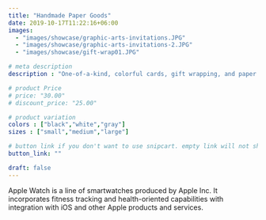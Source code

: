 ```yaml
---
title: "Handmade Paper Goods"
date: 2019-10-17T11:22:16+06:00
images: 
  - "images/showcase/graphic-arts-invitations.JPG"
  - "images/showcase/graphic-arts-invitations-2.JPG"
  - "images/showcase/gift-wrap01.JPG"

# meta description
description : "One-of-a-kind, colorful cards, gift wrapping, and paper goods."

# product Price
# price: "30.00"
# discount_price: "25.00"

# product variation
colors : ["black","white","gray"]
sizes : ["small","medium","large"]

# button link if you don't want to use snipcart. empty link will not show button
button_link: ""

draft: false
---
```


Apple Watch is a line of smartwatches produced by Apple Inc. It incorporates fitness tracking and health-oriented capabilities with integration with iOS and other Apple products and services.
